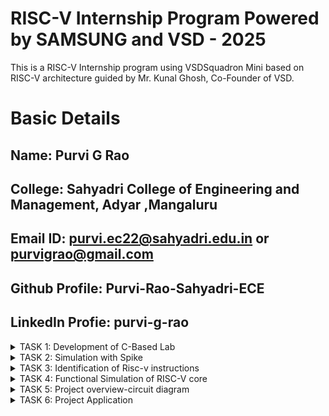 # RISC-V Internship Program Powered by SAMSUNG and VSD - 2025 
This is a RISC-V Internship program using VSDSquadron Mini based on RISC-V architecture guided by Mr. Kunal Ghosh, Co-Founder of VSD.

# Basic Details 

**Name:** Purvi G Rao
-
**College:** Sahyadri College of Engineering and Management, Adyar ,Mangaluru
-
**Email ID:** purvi.ec22@sahyadri.edu.in or purvigrao@gmail.com
-
**Github Profile:** Purvi-Rao-Sahyadri-ECE 
-
**LinkedIn Profie:** purvi-g-rao
-
<details>
<summary>TASK 1: Development of C-Based Lab</summary>
<img 
src="https://github.com/user-attachments/assets/6f272095-eb65-4f4e-afc7-4b5ffa318411" alt="Task Icon"/>
<img
src="https://github.com/user-attachments/assets/caa2b35b-545a-403c-bb3b-7ae22c0f8931" alt="Task Icon"/>
<img
src="https://github.com/user-attachments/assets/8634d13a-b08a-4056-8526-0e7b728d8ac3" alt="Task Icon"/>
<img
src="https://github.com/user-attachments/assets/278e0169-cf09-4077-8afb-e8311fde8cc5" alt="Task Icon"/>
<img
src="https://github.com/user-attachments/assets/002eb4c9-f29d-4066-ab1f-f30b37ca094e" alt="Task Icon"/>
<img
src="https://github.com/user-attachments/assets/40e870ce-ac6a-4f35-98b3-11a03f87642d" alt="Task Icon"/>
</details>
<details>
<summary>TASK 2: Simulation with Spike</summary>
<img 
src="https://github.com/user-attachments/assets/b4d6bcac-d56c-4f7d-a2a3-496d9a473659" alt="Task Icon"/>
<img
src="https://github.com/user-attachments/assets/e957e2a1-f138-4486-b598-1b814a510673" alt="Task Icon"/>
<img
src="https://github.com/user-attachments/assets/96f17a3f-9d16-49fb-a343-74548b3570a6" alt="Task Icon"/>
<img
src="https://github.com/user-attachments/assets/54a309a2-e745-49fb-8786-bd2375f29ed7" alt="Task Icon"/>
</details>
<details>
<summary>TASK 3: Identification of Risc-v instructions</summary>
<img
src="https://github.com/user-attachments/assets/4e90f51f-918e-4300-9d06-3fff9ea543eb" alt="Task Icon"/>
</details>
<details>
 <summary>TASK 4: Functional Simulation of RISC-V core
 </summary>
 <br>
Steps to perform functional simulation of RISCV
 1. Download Files:
Download the code from the reference github repo.

2. Set Up Simulation Environment:
Install iverlog using commands:

        sudo apt install iverilog
        sudo apt install gtkwave

3. To run and simulate the verilog code, enter the following command:

        iverilog -o iiitb_rv32i iiitb_rv32i.v iiitb_rv32i_tb.v
        ./iiitb_rv32i

4. To see the simulation waveform in GTKWave, enter the following command:

        gtkwave iiitb_rv32i.vcd

 <img
 src="https://github.com/user-attachments/assets/bf3a72af-b921-4973-8539-03046100c0b3" alt="Task Icon"/>
<img
 src="https://github.com/user-attachments/assets/9c79aa5c-932f-4027-88f5-fc83e667d391" alt="Task Icon"/>
 <img
 src="https://github.com/user-attachments/assets/cf3abdd1-2287-419b-9f5d-afe4056d3236" alt="Task Icon"/>
 <img
 src="https://github.com/user-attachments/assets/3e2a6bc6-6d04-493d-b96d-42df1d0d50b3" alt="Task Icon"/>
 <img
 src="https://github.com/user-attachments/assets/92ed7467-3390-4574-b59c-a080fd4f03ea" alt="Task Icon"/>
 <img
 src="https://github.com/user-attachments/assets/1b756d38-6116-4ea4-bb38-873afada51bc" alt="Task Icon"/>
 <img
 src="https://github.com/user-attachments/assets/eebff171-fece-4396-9df3-e419c4c67d05" alt="Task Icon"/>
  <img
 src="https://github.com/user-attachments/assets/631b4c68-62cd-4b36-90eb-c0e845dcc584" alt="Task Icon"/>
 <img
 src="https://github.com/user-attachments/assets/82bd15ad-fdb5-475f-9382-0fe30ed88a0a" alt="Task Icon"/>
 <img
 src="https://github.com/user-attachments/assets/eb5cb1d9-7e4b-47aa-bcc2-a6c8ff4c321c" alt="Task Icon"/>
 <img
 src="https://github.com/user-attachments/assets/eadf92f8-3dea-4b23-a4c1-e4db13c383a8" alt="Task Icon"/>
 </details>
 <details>
  
 <summary>TASK 5: Project overview-circuit diagram </summary>
  
 1. PINOUT diagram 
 <img
 src="https://github.com/user-attachments/assets/bb219ef0-06d0-46e5-9bdb-ab9493fabf2a" alt="Task Icon"/>
 
 2.Components Required:
 <img 
 src="https://github.com/user-attachments/assets/70e574a4-a340-4cf2-8833-c55739ca2d41" alt="Task Icon"/>
</details>
 <details>
  
 <summary>TASK 6: Project Application </summary>
 
 Code for Half Subtractor:
 
 ```
 #include<stdio.h>
 #include<debug.h>
 #include<ch32v00x.h>

 int nand(int bit1, int bit2)
 {
    int out= bit1 &&! bit2;
    return out;
 }

 int xor(int bit1, int bit2)
 {
    int out= bit1^bit2;
    return out;
 }

 // Configuring GPIO Pins
 void GPIO_Config(void)
 {
    GPIO_InitTypeDef GPIO_InitStructure = {0}; // Structure variable used for GPIO configuration
    RCC_APB2PeriphClockCmd(RCC_APB2Periph_GPIOD, ENABLE); // Enable clock for Port D
    RCC_APB2PeriphClockCmd(RCC_APB2Periph_GPIOC, ENABLE); // Enable clock for Port C
    
    
    GPIO_InitStructure.GPIO_Pin = GPIO_Pin_1 | GPIO_Pin_2;
    GPIO_InitStructure.GPIO_Mode = GPIO_Mode_IPU; // Defined as Input Type (Pull-Up)
    GPIO_Init(GPIOD, &GPIO_InitStructure);

   
    GPIO_InitStructure.GPIO_Pin = GPIO_Pin_4 | GPIO_Pin_5;
    GPIO_InitStructure.GPIO_Mode = GPIO_Mode_Out_PP; // Defined as Output Type (Push-Pull)
    GPIO_InitStructure.GPIO_Speed = GPIO_Speed_50MHz; // Defined Speed
    GPIO_Init(GPIOC, &GPIO_InitStructure);
 }


 int main()
 {
    uint8_t A, B, Difference , Borrow;
    NVIC_PriorityGroupConfig(NVIC_PriorityGroup_1);
    SystemCoreClockUpdate();
    Delay_Init();
    GPIO_Config();

    while(1)
    {
        // Read inputs from GPIO
        A = GPIO_ReadInputDataBit(GPIOD, GPIO_Pin_1);
        B = GPIO_ReadInputDataBit(GPIOD, GPIO_Pin_2);
        
        // Compute the half adder outputs
        Difference = xor(A, B);     // Sum = A XOR B
        Borrow = nand(A, B);   // Carry = A AND B

        /* Output for SUM on GPIOC Pin 4 */
        if(Difference == 0)
        {
            GPIO_WriteBit(GPIOC, GPIO_Pin_4, RESET);
        }
        else
        {
            GPIO_WriteBit(GPIOC, GPIO_Pin_4, SET);
        }

        /* Output for CARRY on GPIOC Pin 5 */
        if(Borrow == 0)
        {
            GPIO_WriteBit(GPIOC, GPIO_Pin_5, RESET);
        }
        else
        {
            GPIO_WriteBit(GPIOC, GPIO_Pin_5, SET);
        }
    }
 }
 


 





 
